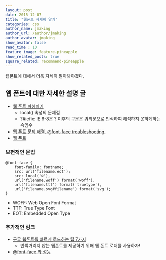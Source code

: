 ```yaml
---
layout: post
date: 2015-12-07
title: "웹폰트 자세히 알기"
categories: css
author_name: jmaking
author_url: /author/jmaking
author_avatar: jmaking
show_avatar: false
read_time : 10
feature_image: feature-pineapple
show_related_posts: true
square_related: recommend-pineapple
---
```


웹폰트에 대해서 더욱 자세히 알아봐야겠다.

## 웹 폰트에 대한 자세한 설명 글
- [웹 폰트 파헤치기](http://beautifulcss.com/archives/431)
    + local() 속성의 문제점 
    + ?#iefix:  IE 6-8은 ? 이후의 구문은 쿼리문으로 인식하여 해석하지 못하게하는 속임수
- [웹 폰트 문제 해결. @font-face troubleshooting.](http://naradesign.net/wp/2012/06/19/1830/)
- [웹 폰트](http://kukie.net/wiki/web-font/)

### 보편적인 문법
    @font-face {
        font-family: fontname;
        src: url('filename.eot');
        src: local('☺︎'),
        url('filename.woff') format('woff'),
        url('filename.ttf') format('truetype'),
        url('filename.svg#filename') format('svg');
    }

- WOFF: Web Open Font Format
- TTF: True Type Font
- EOT: Embedded Open Type

### 추가적인 링크 
- [구글 웹폰트를 빠르게 로드하는 팁 7가지](https://nolboo.github.io/blog/2013/10/22/google-web-font-faster-tip/)
    + 번쩍거리지 않는 웹폰트를 제공하기 위해 웹 폰트 로더를 사용하자!
- [@font-face 와 성능](http://www.clearboth.org/font-face_performance/)
